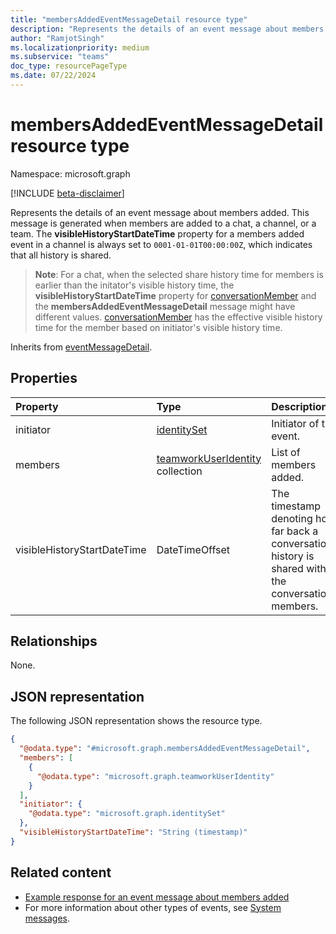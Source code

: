 ```yaml
---
title: "membersAddedEventMessageDetail resource type"
description: "Represents the details of an event message about members added."
author: "RamjotSingh"
ms.localizationpriority: medium
ms.subservice: "teams"
doc_type: resourcePageType
ms.date: 07/22/2024
---
```


# membersAddedEventMessageDetail resource type

Namespace: microsoft.graph

[!INCLUDE [beta-disclaimer](../../includes/beta-disclaimer.md)]

Represents the details of an event message about members added.
This message is generated when members are added to a chat, a channel, or a team.
The **visibleHistoryStartDateTime** property for a members added event in a channel is always set to `0001-01-01T00:00:00Z`, which indicates that all history is shared.

> **Note**: For a chat, when the selected share history time for members is earlier than the initator's visible history time, the
**visibleHistoryStartDateTime** property for [conversationMember](conversationmember.md) and the **membersAddedEventMessageDetail** message might have different values. [conversationMember](conversationmember.md) has the effective visible history time for the member based on initiator's visible history time.


Inherits from [eventMessageDetail](../resources/eventmessagedetail.md).

## Properties
|Property|Type|Description|
|:---|:---|:---|
|initiator|[identitySet](../resources/identityset.md)|Initiator of the event.|
|members|[teamworkUserIdentity](../resources/teamworkuseridentity.md) collection|List of members added.|
|visibleHistoryStartDateTime|DateTimeOffset|The timestamp denoting how far back a conversation's history is shared with the conversation members.|

## Relationships
None.

## JSON representation
The following JSON representation shows the resource type.
<!-- {
  "blockType": "resource",
  "@odata.type": "microsoft.graph.membersAddedEventMessageDetail",
  "baseType": "microsoft.graph.eventMessageDetail"
}
-->
``` json
{
  "@odata.type": "#microsoft.graph.membersAddedEventMessageDetail",
  "members": [
    {
      "@odata.type": "microsoft.graph.teamworkUserIdentity"
    }
  ],
  "initiator": {
    "@odata.type": "microsoft.graph.identitySet"
  },
  "visibleHistoryStartDateTime": "String (timestamp)"
}
```


## Related content
- [Example response for an event message about members added](/graph/system-messages/#members-added)
- For more information about other types of events, see [System messages](/graph/system-messages).
